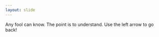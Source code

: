 ```yaml
---
layout: slide
---
```

Any fool can know. The point is to understand.
Use the left arrow to go back!
